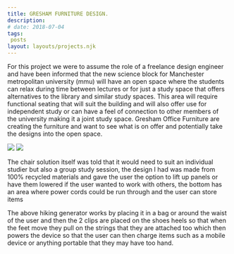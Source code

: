 ```yaml
---
title: GRESHAM FURNITURE DESIGN.
description: 
# date: 2018-07-04
tags:
 posts
layout: layouts/projects.njk
---
```


For this project we were to assume the role of a freelance design engineer and have been informed that the new science block for Manchester metropolitan university (mmu) will have an open space where the students can relax during time between lectures or for just a study space that offers alternatives to the library and similar study spaces. This area will require functional seating that will suit the building and will also offer use for independent study or can have a feel of connection to other members of the university making it a joint study space. Gresham Office Furniture are creating the furniture and want to see what is on offer and potentially take the designs into the open space.

<div class="project-image-container-many">
<img src="../../img/projects/GreshamChairFinalRender.png" class="project-image-many" />
<img src="../../img/projects/GreshamChairDesign.jpg" class="project-image-many"  />
</div>


The chair solution itself was told that it would need to suit an individual studier but also a group study session, the design I had was made from 100% recycled materials and gave the user the option to lift up panels or have them lowered if the user wanted to work with others, the bottom has an area where power cords could be run through and the user can store items


The above hiking generator works by placing it in a bag or around the waist of the user and then the 2 clips are placed on the shoes heels so that when the feet move they pull on the strings that they are attached too which then powers the device so that the user can then charge items such as a mobile device or anything portable that they may have too hand.
